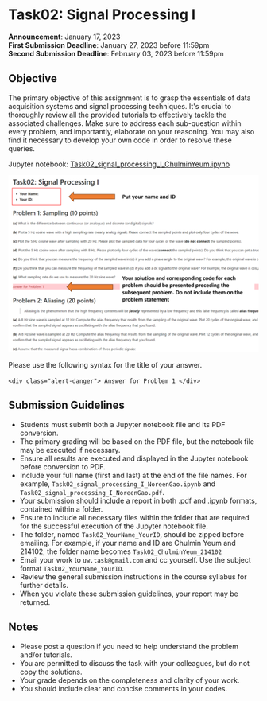 # Task02: Signal Processing I

**Announcement**: January 17, 2023        
**First Submission Deadline**: January 27, 2023 before 11:59pm  
**Second Submission Deadline**: February 03, 2023 before 11:59pm       

## Objective
The primary objective of this assignment is to grasp the essentials of data acquisition systems and signal processing techniques. It's crucial to thoroughly review all the provided tutorials to effectively tackle the associated challenges. Make sure to address each sub-question within every problem, and importantly, elaborate on your reasoning. You may also find it necessary to develop your own code in order to resolve these queries.

Jupyter notebook: [Task02_signal_processing_I_ChulminYeum.ipynb](Task02_signal_processing_I_ChulminYeum.ipynb)


![](img/how_to_write_your_answer.png)

Please use the following syntax for the title of your answer.

`` <div class="alert-danger"> Answer for Problem 1 </div> ``

## Submission Guidelines
* Students must submit both a Jupyter notebook file and its PDF conversion.
* The primary grading will be based on the PDF file, but the notebook file may be executed if necessary.
* Ensure all results are executed and displayed in the Jupyter notebook before conversion to PDF. 
* Include your full name (first and last) at the end of the file names. For example, `Task02_signal_processing_I_NoreenGao.ipynb` and `Task02_signal_processing_I_NoreenGao.pdf`.
* Your submission should include a report in both .pdf and .ipynb formats, contained within a folder. 
* Ensure to include all necessary files within the folder that are required for the successful execution of the Jupyter notebook file.
* The folder, named `Task02_YourName_YourID`, should be zipped before emailing. For example, if your name and ID are Chulmin Yeum and 214102, the folder name becomes `Task02_ChulminYeum_214102`
* Email your work to `uw.task@gmail.com` and cc yourself. Use the subject format `Task02_YourName_YourID`.
* Review the general submission instructions in the course syllabus for further details.
* When you violate these submission guidelines, your report may be returned. 


## Notes
* Please post a question if you need to help understand the problem and/or tutorials. 
* You are permitted to discuss the task with your colleagues, but do not copy the solutions.     
* Your grade depends on the completeness and clarity of your work.  
* You should include clear and concise comments in your codes.  
